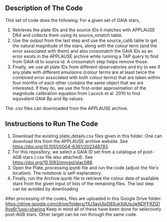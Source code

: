 ## Description of The Code
This set of code does the following: For a given set of GAIA stars,
1. Retrieves the plate IDs and the source IDs it matches with APPLAUSE DR4 and collects them using its source_xmatch  table.
2. Use the output from the last step and use the source_calib table to get the natural magnitude of the stars, along with the colour term (and the error associated with them) and also crossmatch the GAIA IDs as an error exists in the APPLAUSE archive while running a TAP query to find from GAIA Id to source id. A crossmatch step helps remove those.
3. Finally, we use all plate IDs from different observatories and try to see if any plate with different emulsions (colour terms are at least twice the combined error associated with both colour terms) that are taken within four months of each other contains the same object that we are interested. If they do, we use the first-order approximation of the magnitude calibration equation from Lacock et al. 2010 to find equivalent GAIA Bp and Rp values.

The .csv files can downloaded from the APPLAUSE archive.

## Instructions to Run The Code

1. Download the existing plate_details.csv files given in this folder. One can download this from the APPLAUSE archive website. See https://doi.org/10.1051/0004-6361/202348793.
2. For this repository, we select a GAIA ID set from a catalogue of post-AGB stars (.csv file also attached). See https://doi.org/10.1093/mnrasl/slac088.
3. Open the Plate_processing.ipynb file and run the code (adjust the file's location). The notebook is self-explanatory.
4. Finally, run the Archive.ipynb file to retrieve the colour data of available stars from the given input of lists of the remaining files. The last step can be avoided by downloading 

After processing of the codes, files are uploaded in this Google Drive folder: https://drive.google.com/drive/folders/11U3avUIoD8SukXdUqJwNDFF9ZQ19ys6r?usp=sharing
Keep in mind all of these have been done for selectively post-AGB stars. Other target can be run through the same code.
